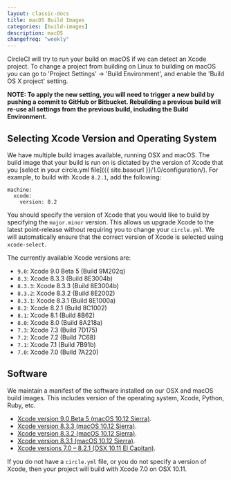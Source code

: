 ```yaml
---
layout: classic-docs
title: macOS Build Images
categories: [build-images]
description: macOS
changefreq: "weekly"
---
```


CircleCI will try to run your build on macOS if we can detect an Xcode project.
To change a project from building on Linux to building on macOS you can go to
'Project Settings' -> 'Build Environment', and enable the 'Build OS X project'
setting.

**NOTE: To apply the new setting, you will need to trigger a new build by pushing a commit to GitHub or Bitbucket. Rebuilding a previous build will re-use all settings from the previous build, including the Build Environment.**

## Selecting Xcode Version and Operating System

We have multiple build images available, running OSX and macOS. The build image
that your build is run on is dictated by the version of Xcode that you [select in your circle.yml file]({{ site.baseurl }}/1.0/configuration/). For example, to build with Xcode `8.2.1`, add the following:

```
machine:
  xcode:
    version: 8.2
```

You should specify the version of Xcode that you would like to build by specifying the `major.minor` version. This allows us upgrade Xcode to the latest point-release without requiring you to change your `circle.yml`. We will automatically ensure that the correct version of Xcode is selected using `xcode-select`.

The currently available Xcode versions are:

* `9.0`: Xcode 9.0 Beta 5 (Build 9M202q)
* `8.3`: Xcode 8.3.3 (Build 8E3004b)
* `8.3.3`: Xcode 8.3.3 (Build 8E3004b)
* `8.3.2`: Xcode 8.3.2 (Build 8E2002)
* `8.3.1`: Xcode 8.3.1 (Build 8E1000a)
* `8.2`: Xcode 8.2.1 (Build 8C1002)
* `8.1`: Xcode 8.1 (Build 8B62)
* `8.0`: Xcode 8.0 (Build 8A218a)
* `7.3`: Xcode 7.3 (Build 7D175)
* `7.2`: Xcode 7.2 (Build 7C68)
* `7.1`: Xcode 7.1 (Build 7B91b)
* `7.0`: Xcode 7.0 (Build 7A220)

## Software

We maintain a manifest of the software installed on our OSX and macOS build images. This includes version of the operating system, Xcode, Python, Ruby, etc.

* [Xcode version 9.0 Beta 5 (macOS 10.12 Sierra)](https://circle-macos-docs.s3.amazonaws.com/image-manifest/build-167/index.html).
* [Xcode version 8.3.3 (macOS 10.12 Sierra)](https://circle-macos-docs.s3.amazonaws.com/image-manifest/build-146/index.html).
* [Xcode version 8.3.2 (macOS 10.12 Sierra)](https://circle-macos-docs.s3.amazonaws.com/image-manifest/build-105/index.html).
* [Xcode version 8.3.1 (macOS 10.12 Sierra)](https://circle-macos-docs.s3.amazonaws.com/image-manifest/build-104/index.html).
* [Xcode versions 7.0 – 8.2.1 (OSX 10.11 El Capitan)](https://circle-macos-docs.s3.amazonaws.com/image-manifest/null/index.html).

If you do not have a `circle.yml` file, or you do not specify a version of Xcode, then your project will build with Xcode 7.0 on OSX 10.11.


